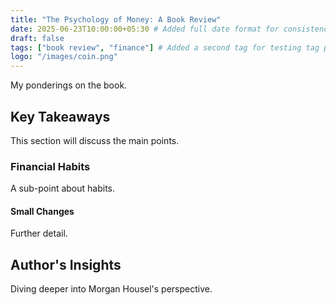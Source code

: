 ```yaml
---
title: "The Psychology of Money: A Book Review"
date: 2025-06-23T10:00:00+05:30 # Added full date format for consistency
draft: false
tags: ["book review", "finance"] # Added a second tag for testing tag pages
logo: "/images/coin.png"
---
```


My ponderings on the book.

## Key Takeaways
This section will discuss the main points.

### Financial Habits
A sub-point about habits.

#### Small Changes
Further detail.

## Author's Insights
Diving deeper into Morgan Housel's perspective.
